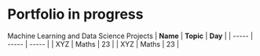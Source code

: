 # Portfolio in progress
Machine Learning and Data Science Projects
| **Name** | **Topic** | **Day** | 
| ----- | ----- | ----- | 
| XYZ | Maths | 23 | 
| XYZ | Maths | 23 | 

